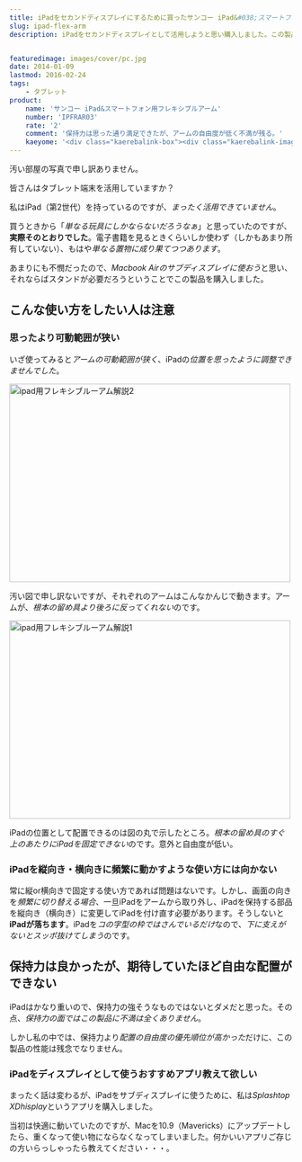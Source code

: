 ```yaml
---
title: iPadをセカンドディスプレイにするために買ったサンコー iPad&#038;スマートフォン用フレキシブルアームをレビュー
slug: ipad-flex-arm
description: iPadをセカンドディスプレイとして活用しようと思い購入しました。この製品は保持力はしっかりしているのですが、可動範囲の制約が思ったより多く、思い通りの位置にiPadを固定するには至りませんでした。設置場所も選ぶのが難点です。


featuredimage: images/cover/pc.jpg
date: 2014-01-09
lastmod: 2016-02-24
tags: 
    - タブレット
product:
    name: 'サンコー iPad&スマートフォン用フレキシブルアーム'
    number: 'IPFRAR03'
    rate: '2'
    comment: '保持力は思った通り満足できたが、アームの自由度が低く不満が残る。'
    kaeyome: '<div class="kaerebalink-box"><div class="kaerebalink-image"><a href="http://www.amazon.co.jp/exec/obidos/ASIN/B00D3F8RP4/illusionspace-22/ref=nosim/" rel="nofollow" target="_blank"><img src="http://ecx.images-amazon.com/images/I/41gU6UqTQEL._SL160_.jpg" style="border: none;" /></a></div><div class="kaerebalink-info"><div class="kaerebalink-name"><a href="http://www.amazon.co.jp/exec/obidos/ASIN/B00D3F8RP4/illusionspace-22/ref=nosim/" rel="nofollow" target="_blank">サンコ- iPad&スマートフォン用フレキシブルアーム IPFRAR03</a><div class="kaerebalink-powered-date">posted with <a href="http://kaereba.com" rel="nofollow" target="_blank">カエレバ</a></div></div><div class="kaerebalink-detail"> サンコー 2013-06-11    </div><div class="kaerebalink-link1"><div class="shoplinkamazon"><a href="http://www.amazon.co.jp/gp/search?keywords=IPFRAR03&__mk_ja_JP=%83J%83%5E%83J%83i&tag=illusionspace-22" rel="nofollow" target="_blank" title="アマゾン" >Amazonで購入</a></div><div class="shoplinkrakuten"><a href="http://hb.afl.rakuten.co.jp/hgc/0e95387f.f2aef20d.0e953880.25e412bd/?pc=http%3A%2F%2Fsearch.rakuten.co.jp%2Fsearch%2Fmall%2FIPFRAR03%2F-%2Ff.1-p.1-s.1-sf.0-st.A-v.2%3Fx%3D0%26scid%3Daf_ich_link_urltxt%26m%3Dhttp%3A%2F%2Fm.rakuten.co.jp%2F" rel="nofollow" target="_blank" title="楽天市場" >楽天市場で購入</a></div></div></div><div class="booklink-footer" style="clear: left"></div></div>'
---
```


汚い部屋の写真で申し訳ありません。

皆さんはタブレット端末を活用していますか？

私はiPad（第2世代）を持っているのですが、<em>まったく活用できていません</em>。

買うときから「<em>単なる玩具にしかならないだろうなぁ</em>」と思っていたのですが、<strong>実際そのとおりでした</strong>。電子書籍を見るときくらいしか使わず（しかもあまり所有していない）、もはや<em>単なる置物に成り果てつつあります</em>。

あまりにも不憫だったので、<em>Macbook Airのサブディスプレイに使おう</em>と思い、それならばスタンドが必要だろうということでこの製品を購入しました。


## こんな使い方をしたい人は注意



### 思ったより可動範囲が狭い


いざ使ってみると<em>アームの可動範囲が狭く</em>、iPadの<em>位置を思ったように調整できませんでした</em>。

<img src="https://wantit.gcreate.jp/wp-content/uploads/2013/11/855ce44453ee7eacbf9fe9e21d7f66d1.png" alt="ipad用フレキシブルーアム解説2" width="500" height="353" class="alignnone size-full wp-image-227" srcset="https://wantit.gcreate.jp/wp-content/uploads/2013/11/855ce44453ee7eacbf9fe9e21d7f66d1.png 500w, https://wantit.gcreate.jp/wp-content/uploads/2013/11/855ce44453ee7eacbf9fe9e21d7f66d1-300x211.png 300w" sizes="(max-width: 500px) 100vw, 500px" />

汚い図で申し訳ないですが、それぞれのアームはこんなかんじで動きます。アームが、<em>根本の留め具より後ろに反ってくれない</em>のです。

<img src="https://wantit.gcreate.jp/wp-content/uploads/2013/11/36c70ffbe6ee5b495d03fb1437a21101.png" alt="ipad用フレキシブルーアム解説1" width="500" height="353" class="alignnone size-full wp-image-228" srcset="https://wantit.gcreate.jp/wp-content/uploads/2013/11/36c70ffbe6ee5b495d03fb1437a21101.png 500w, https://wantit.gcreate.jp/wp-content/uploads/2013/11/36c70ffbe6ee5b495d03fb1437a21101-300x211.png 300w" sizes="(max-width: 500px) 100vw, 500px" />

iPadの位置として配置できるのは図の丸で示したところ。<em>根本の留め具のすぐ上のあたりにiPadを固定できない</em>のです。意外と自由度が低い。


### iPadを縦向き・横向きに頻繁に動かすような使い方には向かない


常に縦or横向きで固定する使い方であれば問題はないです。しかし、画面の向きを<em>頻繁に切り替える場合</em>、一旦iPadをアームから取り外し、iPadを保持する部品を縦向き（横向き）に変更してiPadを付け直す必要があります。そうしないと<strong>iPadが落ちます</strong>。iPadを<em>コの字型の枠ではさんでいるだけ</em>なので、<em>下に支えがないとスッポ抜けてしまう</em>のです。


## 保持力は良かったが、期待していたほど自由な配置ができない


iPadはかなり重いので、保持力の強そうなものではないとダメだと思った。その点、<em>保持力の面ではこの製品に不満は全くありません</em>。

しかし私の中では、保持力より<em>配置の自由度の優先順位が高かった</em>だけに、この製品の性能は残念でなりません。


### iPadをディスプレイとして使うおすすめアプリ教えて欲しい


まったく話は変わるが、iPadをサブディスプレイに使うために、私は<em>Splashtop XDhisplay</em>というアプリを購入しました。

当初は快適に動いていたのですが、Macを10.9（Mavericks）にアップデートしたら、重くなって使い物にならなくなってしまいました。何かいいアプリご存じの方いらっしゃったら教えてください・・・。


  